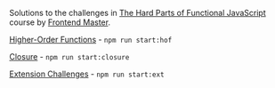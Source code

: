 Solutions to the challenges in [The Hard Parts of Functional JavaScript](https://frontendmasters.com/courses/functional-js-fundamentals/) course by [Frontend Master](https://frontendmasters.com).

[Higher-Order Functions](./hof.md) - `npm run start:hof`

[Closure](./closure.md) - `npm run start:closure`

[Extension Challenges](./ext.md) - `npm run start:ext`
